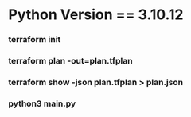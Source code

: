 # Python Version == 3.10.12

### terraform init
### terraform plan -out=plan.tfplan
### terraform show -json plan.tfplan > plan.json
### python3 main.py

